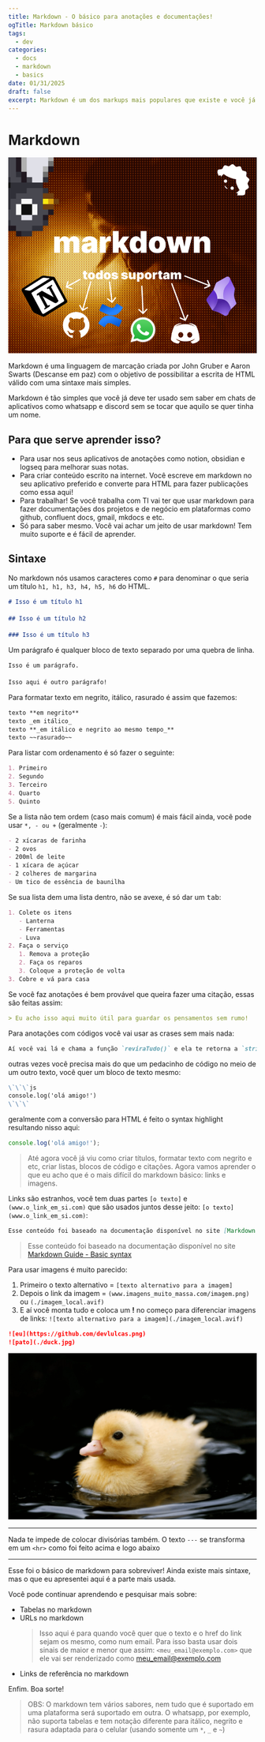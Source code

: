 ```yaml
---
title: Markdown - O básico para anotações e documentações!
ogTitle: Markdown básico
tags:
  - dev
categories:
  - docs
  - markdown
  - basics
date: 01/31/2025
draft: false
excerpt: Markdown é um dos markups mais populares que existe e você já sabe 50% dele!
---
```


# Markdown

![md](./md.png)

Markdown é uma linguagem de marcação criada por John Gruber e Aaron Swarts (Descanse em paz) com o objetivo de possibilitar a escrita de HTML válido com uma sintaxe mais simples.

Markdown é tão simples que você já deve ter usado sem saber em chats de aplicativos como whatsapp e discord sem se tocar que aquilo se quer tinha um nome.

## Para que serve aprender isso?

- Para usar nos seus aplicativos de anotações como notion, obsidian e logseq para melhorar suas notas.
- Para criar conteúdo escrito na internet. Você escreve em markdown no seu aplicativo preferido e converte para HTML para fazer publicações como essa aqui!
- Para trabalhar! Se você trabalha com TI vai ter que usar markdown para fazer documentações dos projetos e de negócio em plataformas como github, confluent docs, gmail, mkdocs e etc.
- Só para saber mesmo. Você vai achar um jeito de usar markdown! Tem muito suporte e é fácil de aprender.

## Sintaxe

No markdown nós usamos caracteres como `#` para denominar o que seria um título `h1, h1, h3, h4, h5, h6` do HTML.

```md
# Isso é um título h1

## Isso é um título h2

### Isso é um título h3
```

Um parágrafo é qualquer bloco de texto separado por uma quebra de linha.

```md
Isso é um parágrafo.

Isso aqui é outro parágrafo!
```

Para formatar texto em negrito, itálico, rasurado é assim que fazemos:

```md
texto **em negrito**
texto _em itálico_
texto **_em itálico e negrito ao mesmo tempo_**
texto ~~rasurado~~
```

Para listar com ordenamento é só fazer o seguinte:

```md
1. Primeiro
2. Segundo
3. Terceiro
4. Quarto
5. Quinto
```

Se a lista não tem ordem (caso mais comum) é mais fácil ainda, você pode usar `*, - ou +` (geralmente `-`):

```md
- 2 xícaras de farinha
- 2 ovos
- 200ml de leite
- 1 xícara de açúcar
- 2 colheres de margarina
- Um tico de essência de baunilha
```

Se sua lista dem uma lista dentro, não se avexe, é só dar um <kbd>tab</kbd>:

```md
1. Colete os itens
   - Lanterna
   - Ferramentas
   - Luva
2. Faça o serviço
   1. Remova a proteção
   2. Faça os reparos
   3. Coloque a proteção de volta
3. Cobre e vá para casa
```

Se você faz anotações é bem provável que queira fazer uma citação, essas são feitas assim:

```md
> Eu acho isso aqui muito útil para guardar os pensamentos sem rumo!
```

Para anotações com códigos você vai usar as crases sem mais nada:

```md
Aí você vai lá e chama a função `reviraTudo()` e ela te retorna a `string` com caracteres invertidos.
```

outras vezes você precisa mais do que um pedacinho de código no meio de um outro texto, você quer um bloco de texto mesmo:

```md
\`\`\`js
console.log('olá amigo!')
\`\`\`
```

geralmente com a conversão para HTML é feito o syntax highlight resultando nisso aqui:

```js
console.log('olá amigo!');
```

> Até agora você já viu como criar títulos, formatar texto com negrito e etc, criar listas, blocos de código e citações. Agora vamos aprender o que eu acho que é o mais difícil do markdown básico: links e imagens.

Links são estranhos, você tem duas partes `[o texto]` e `(www.o_link_em_si.com)` que são usados juntos desse jeito: `[o texto](www.o_link_em_si.com)`:

```md
Esse conteúdo foi baseado na documentação disponível no site [Markdown Guide - Basic syntax](https://www.markdownguide.org/basic-syntax/)
```

> Esse conteúdo foi baseado na documentação disponível no site [Markdown Guide - Basic syntax](https://www.markdownguide.org/basic-syntax/)

Para usar imagens é muito parecido:

1. Primeiro o texto alternativo = `[texto alternativo para a imagem]`
2. Depois o link da imagem = `(www.imagens_muito_massa.com/imagem.png)` ou `(./imagem_local.avif)`
3. E aí você monta tudo e coloca um **!** no começo para diferenciar imagens de links: `![texto alternativo para a imagem](./imagem_local.avif)`

```md
![eu](https://github.com/devlulcas.png)
![pato](./duck.jpg)
```

![pato](./duck.jpg)

---

Nada te impede de colocar divisórias também. O texto `---` se transforma em um `<hr>` como foi feito acima e logo abaixo

---

Esse foi o básico de markdown para sobreviver! Ainda existe mais sintaxe, mas o que eu apresentei aqui é a parte mais usada.

Você pode continuar aprendendo e pesquisar mais sobre:

- Tabelas no markdown
- URLs no markdown
  > Isso aqui é para quando você quer que o texto e o href do link sejam os mesmo, como num email. Para isso basta usar dois sinais de maior e menor que assim: `<meu_email@exemplo.com>` que ele vai ser renderizado como <meu_email@exemplo.com>
- Links de referência no markdown

Enfim. Boa sorte!

> OBS: O markdown tem vários sabores, nem tudo que é suportado em uma plataforma será suportado em outra. O whatsapp, por exemplo, não suporta tabelas e tem notação diferente para itálico, negrito e rasura adaptada para o celular (usando somente um `*`, `_` e `~`)
